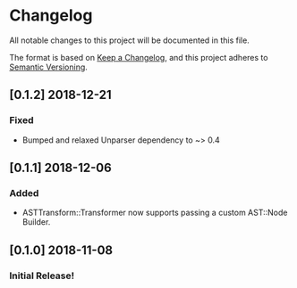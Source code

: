 # Changelog
All notable changes to this project will be documented in this file.

The format is based on [Keep a Changelog](https://keepachangelog.com/en/1.0.0/),
and this project adheres to [Semantic Versioning](https://semver.org/spec/v2.0.0.html).

## [0.1.2] 2018-12-21
### Fixed
- Bumped and relaxed Unparser dependency to ~> 0.4

## [0.1.1] 2018-12-06
### Added
- ASTTransform::Transformer now supports passing a custom AST::Node Builder.

## [0.1.0] 2018-11-08
### Initial Release!